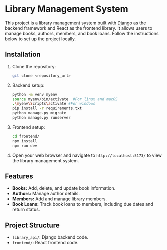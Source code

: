# Library Management System

This project is a library management system built with Django as the backend framework and React as the frontend library. It allows users to manage books, authors, members, and book loans. Follow the instructions below to set up the project locally.

## Installation

1. Clone the repository:

    ```bash
    git clone <repository_url>
    ```

2. Backend setup:

    ```bash
    python -m venv myenv
    source myenv/bin/activate  #For linux and macOS
    .\myenv\Scripts\activate #For windows
    pip install -r requirements.txt
    python manage.py migrate
    python manage.py runserver
    ```

3. Frontend setup:

    ```bash
    cd frontend/
    npm install
    npm run dev
    ```

4. Open your web browser and navigate to `http://localhost:5173/` to view the library management system.

## Features

- **Books:** Add, delete, and update book information.
- **Authors:** Manage author details.
- **Members:** Add and manage library members.
- **Book Loans:** Track book loans to members, including due dates and return status.

## Project Structure

- `library_api/`: Django backend code.
- `frontend/`: React frontend code.


